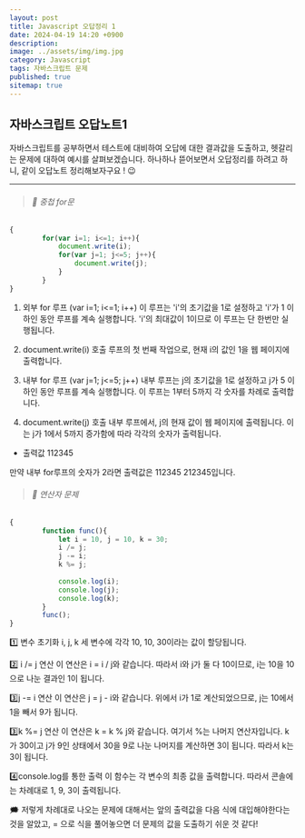 ```yaml
---
layout: post
title: Javascript 오답정리 1
date: 2024-04-19 14:20 +0900
description: 
image: ../assets/img/img.jpg
category: Javascript
tags: 자바스크립트 문제
published: true
sitemap: true
---
```


## 자바스크립트 오답노트1

자바스크립트를 공부하면서 테스트에 대비하여 오답에 대한 결과값을 도출하고,
헷갈리는 문제에 대하여 예시를 살펴보겠습니다.
하나하나 뜯어보면서 오답정리를 하려고 하니,
같이 오답노트 정리해보자구요 ! 😉

<hr />

> ###### 💛 중첩 for문

````javascript
{       
        for(var i=1; i<=1; i++){
            document.write(i);
            for(var j=1; j<=5; j++){
                document.write(j);
            }
        }                
}
````

1. 외부 for 루프  (var i=1; i<=1; i++)
이 루프는 'i'의 초기값을 1로 설정하고 'i'가 1 이하인 동안 루프를 계속 실행합니다. 'i'의 최대값이 1이므로 이 루프는 단 한번만 실행됩니다.

2. document.write(i) 호출
루프의 첫 번째 작업으로, 현재 i의 값인 1을 웹 페이지에 출력합니다.

3. 내부 for 루프 (var j=1; j<=5; j++)
내부 루프는 j의 초기값을 1로 설정하고 j가 5 이하인 동안 루프를 계속 실행합니다. 이 루프는 1부터 5까지 각 숫자를 차례로 출력합니다.

4. document.write(j) 호출
내부 루프에서, j의 현재 값이 웹 페이지에 출력됩니다. 이는 j가 1에서 5까지 증가함에 따라 각각의 숫자가 출력됩니다.

* 출력값
112345

만약 내부 for루프의 숫자가 2라면
출력값은 112345 212345입니다.

> ###### 💛 연산자 문제

````javascript
{
        function func(){
            let i = 10, j = 10, k = 30;
            i /= j;
            j -= i;
            k %= j;
    
            console.log(i);
            console.log(j);
            console.log(k);
        }
        func();
}
````

1️⃣ 변수 초기화
i, j, k 세 변수에 각각 10, 10, 30이라는 값이 할당됩니다.

2️⃣ i /= j 연산
이 연산은 i = i / j와 같습니다. 따라서 i와 j가 둘 다 10이므로, i는 10을 10으로 나눈 결과인 1이 됩니다.


3️⃣j -= i 연산
이 연산은 j = j - i와 같습니다. 위에서 i가 1로 계산되었으므로, j는 10에서 1을 빼서 9가 됩니다.


3️⃣k %= j 연산
이 연산은 k = k % j와 같습니다. 여기서 %는 나머지 연산자입니다. k가 30이고 j가 9인 상태에서 30을 9로 나눈 나머지를 계산하면 3이 됩니다. 따라서 k는 3이 됩니다.

4️⃣console.log를 통한 출력
이 함수는 각 변수의 최종 값을 출력합니다. 따라서 콘솔에는 차례대로 1, 9, 3이 출력됩니다.


🗯 저렇게 차례대로 나오는 문제에 대해서는 앞의 출력값을 다음 식에 대입해야한다는것을 알았고,
= 으로 식을 풀어놓으면 더 문제의 값을 도출하기 쉬운 것 같다!



